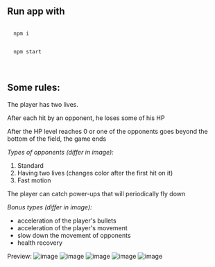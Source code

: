
## Run app with

<code>
  npm i 
  </code>
 <br>
  
  <code>
  npm start
</code>

<br>
<br>

## Some rules:

The player has two lives.

After each hit by an opponent, he loses some of his HP

After the HP level reaches 0 or one of the opponents goes beyond the bottom of the field, the game ends

_Types of opponents (differ in image):_
1. Standard
2. Having two lives (changes color after the first hit on it)
3. Fast motion

The player can catch power-ups that will periodically fly down

_Bonus types (differ in image):_
* acceleration of the player's bullets
* acceleration of the player's movement
* slow down the movement of opponents
* health recovery

Preview:
![image](https://user-images.githubusercontent.com/45456220/163714031-9af0adc1-7501-4bf4-a70e-f8de212ec608.png)
![image](https://user-images.githubusercontent.com/45456220/163714117-53fcde48-e3be-4317-a029-a05beb592aea.png)
![image](https://user-images.githubusercontent.com/45456220/163714118-7a3959d6-ae13-4f99-8724-ea7f3f276bfc.png)
![image](https://user-images.githubusercontent.com/45456220/163714037-c6536e17-98c4-4210-9d6d-088d0fdf6462.png)
![image](https://user-images.githubusercontent.com/45456220/163714039-b82f245b-8221-4aca-85b9-e0cb8fe0c9e0.png)
